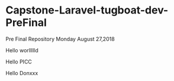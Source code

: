 # Capstone-Laravel-tugboat-dev-PreFinal
Pre Final Repository Monday August 27,2018

Hello worllllld

Hello PICC

Hello Donxxx
